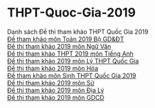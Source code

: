 # THPT-Quoc-Gia-2019
Danh sách Đề thi tham khảo THPT Quốc Gia 2019 </br>
<a href="https://blogtoanhoc.com/de-thi-thu/de-thi-tham-khao-thpt-quoc-gia-2019-mon-toan-cua-bo-gddt.html">Đề tham khảo môn Toán 2019 Bộ GD&ĐT</a></br>
<a href="https://dethi.exam24h.com/de-thi-tham-khao-thpt-quoc-gia-2019-mon-van-cua-bo-gddt.html">Đề thi tham khảo 2019 môn Ngữ Văn</a></br>
<a href="https://tienganhthpt.com/de-thi-thu/de-thi-tham-khao-thpt-quoc-gia-2019-mon-anh-cua-bo-gddt.html">Đề thi tham khảo THPT 2019 môn Tiếng Anh</a></br>
<a href="https://blogvatly.com/de-thi-thu/de-thi-tham-khao-thpt-quoc-gia-2019-mon-ly-cua-bo-gddt.html">Đề thi tham khảo 2019 môn Lý THPT Quốc Gia</a></br>
<a href="https://bloghoahoc.com/de-thi-thu/de-thi-tham-khao-thpt-quoc-gia-2019-mon-hoa-cua-bo-gddt.html">Đề thi tham khảo 2019 môn Hóa</a></br>
<a href="">Đề tham khảo môn Sinh THPT Quốc Gia 2019</a></br>
<a href="https://dethi.exam24h.com/de-thi-tham-khao-thpt-quoc-gia-2019-mon-su-cua-bo-gddt.html">Đề thi tham khảo 2019 môn Sử</a></br>
<a href="">Đề thi tham khảo 2019 môn Địa Lý</a></br>
<a href="">Đề thi tham khảo 2019 môn GDCD</a></br>
